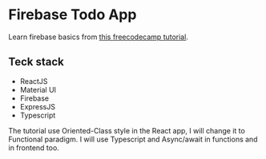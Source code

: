 # Firebase Todo App

Learn firebase basics from [this freecodecamp tutorial](https://www.freecodecamp.org/news/how-to-build-a-todo-application-using-reactjs-and-firebase/).

## Teck stack 
- ReactJS
- Material UI
- Firebase
- ExpressJS
- Typescript

The tutorial use Oriented-Class style in the React app, I will change it to Functional paradigm.
I will use Typescript and Async/await in functions and in frontend too.